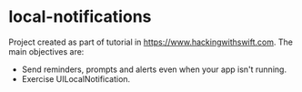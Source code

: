 # local-notifications

Project created as part of tutorial in https://www.hackingwithswift.com. The main objectives are:

 - Send reminders, prompts and alerts even when your app isn't running.
 - Exercise UILocalNotification.
